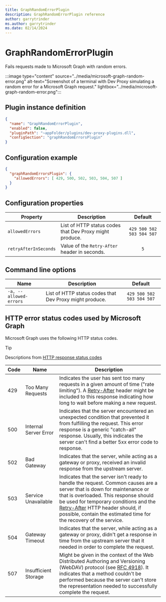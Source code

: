 ```yaml
---
title: GraphRandomErrorPlugin
description: GraphRandomErrorPlugin reference
author: garrytrinder
ms.author: garrytrinder
ms.date: 02/14/2024
---
```


# GraphRandomErrorPlugin

Fails requests made to Microsoft Graph with random errors.

:::image type="content" source="../media/microsoft-graph-random-error.png" alt-text="Screenshot of a terminal with Dev Proxy simulating a random error for a Microsoft Graph request." lightbox="../media/microsoft-graph-random-error.png":::

## Plugin instance definition

```json
{
  "name": "GraphRandomErrorPlugin",
  "enabled": false,
  "pluginPath": "~appFolder/plugins/dev-proxy-plugins.dll",
  "configSection": "graphRandomErrorsPlugin"
}
```

## Configuration example

```json
{
  "graphRandomErrorsPlugin": {
    "allowedErrors": [ 429, 500, 502, 503, 504, 507 ]
  }
}
```

## Configuration properties

| Property | Description | Default |
|----------|-------------|:-------:|
| `allowedErrors` | List of HTTP status codes that Dev Proxy might produce. | `429 500 502 503 504 507` |
| `retryAfterInSeconds` | Value of the `Retry-After` header in seconds. | `5` |

## Command line options

| Name | Description | Default |
|----------|-------------|:-------:|
| `-a, --allowed-errors` | List of HTTP status codes that Dev Proxy might produce. | `429 500 502 503 504 507` |

## HTTP error status codes used by Microsoft Graph

Microsoft Graph uses the following HTTP status codes.

> [!TIP]
> Descriptions from [HTTP response status codes](https://developer.mozilla.org/en-US/docs/Web/HTTP/Status)

Code | Name | Description |
--|--|--|
429 | Too Many Requests | Indicates the user has sent too many requests in a given amount of time ("rate limiting"). A [Retry-After](https://developer.mozilla.org/en-US/docs/Web/HTTP/Headers/Retry-After) header might be included to this response indicating how long to wait before making a new request. |
500 | Internal Server Error | Indicates that the server encountered an unexpected condition that prevented it from fulfilling the request. This error response is a generic "catch-all" response. Usually, this indicates the server can't find a better 5xx error code to response. |
502 | Bad Gateway | Indicates that the server, while acting as a gateway or proxy, received an invalid response from the upstream server. |
503 | Service Unavailable | Indicates that the server isn't ready to handle the request. Common causes are a server that is down for maintenance or that is overloaded. This response should be used for temporary conditions and the [Retry-After](https://developer.mozilla.org/en-US/docs/Web/HTTP/Headers/Retry-After) HTTP header should, if possible, contain the estimated time for the recovery of the service.
504 | Gateway Timeout | Indicates that the server, while acting as a gateway or proxy, didn't get a response in time from the upstream server that it needed in order to complete the request. |
507 | Insufficient Storage | Might be given in the context of the Web Distributed Authoring and Versioning (WebDAV) protocol (see [RFC 4918](https://datatracker.ietf.org/doc/html/rfc4918)). It indicates that a method couldn't be performed because the server can't store the representation needed to successfully complete the request.
